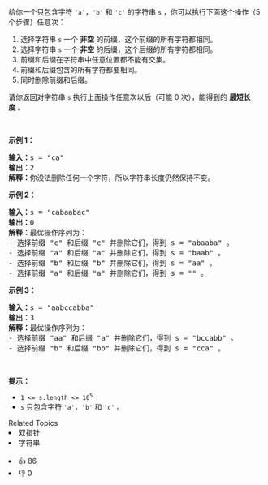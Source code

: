 <p>给你一个只包含字符 <code>'a'</code>，<code>'b'</code>&nbsp;和 <code>'c'</code>&nbsp;的字符串&nbsp;<code>s</code>&nbsp;，你可以执行下面这个操作（5 个步骤）任意次：</p>

<ol> 
 <li>选择字符串 <code>s</code>&nbsp;一个 <strong>非空</strong> 的前缀，这个前缀的所有字符都相同。</li> 
 <li>选择字符串 <code>s</code>&nbsp;一个 <strong>非空</strong> 的后缀，这个后缀的所有字符都相同。</li> 
 <li>前缀和后缀在字符串中任意位置都不能有交集。</li> 
 <li>前缀和后缀包含的所有字符都要相同。</li> 
 <li>同时删除前缀和后缀。</li> 
</ol>

<p>请你返回对字符串 <code>s</code>&nbsp;执行上面操作任意次以后（可能 0 次），能得到的 <strong>最短长度</strong>&nbsp;。</p>

<p>&nbsp;</p>

<p><strong>示例 1：</strong></p>

<pre>
<b>输入：</b>s = "ca"
<b>输出：</b>2
<strong>解释：</strong>你没法删除任何一个字符，所以字符串长度仍然保持不变。
</pre>

<p><strong>示例 2：</strong></p>

<pre>
<b>输入：</b>s = "cabaabac"
<b>输出：</b>0
<b>解释：</b>最优操作序列为：
- 选择前缀 "c" 和后缀 "c" 并删除它们，得到 s = "abaaba" 。
- 选择前缀 "a" 和后缀 "a" 并删除它们，得到 s = "baab" 。
- 选择前缀 "b" 和后缀 "b" 并删除它们，得到 s = "aa" 。
- 选择前缀 "a" 和后缀 "a" 并删除它们，得到 s = "" 。</pre>

<p><strong>示例 3：</strong></p>

<pre>
<b>输入：</b>s = "aabccabba"
<b>输出：</b>3
<b>解释：</b>最优操作序列为：
- 选择前缀 "aa" 和后缀 "a" 并删除它们，得到 s = "bccabb" 。
- 选择前缀 "b" 和后缀 "bb" 并删除它们，得到 s = "cca" 。
</pre>

<p>&nbsp;</p>

<p><strong>提示：</strong></p>

<ul> 
 <li><code>1 &lt;= s.length &lt;= 10<sup>5</sup></code></li> 
 <li><code>s</code>&nbsp;只包含字符&nbsp;<code>'a'</code>，<code>'b'</code>&nbsp;和&nbsp;<code>'c'</code>&nbsp;。</li> 
</ul>

<div><div>Related Topics</div><div><li>双指针</li><li>字符串</li></div></div><br><div><li>👍 86</li><li>👎 0</li></div>